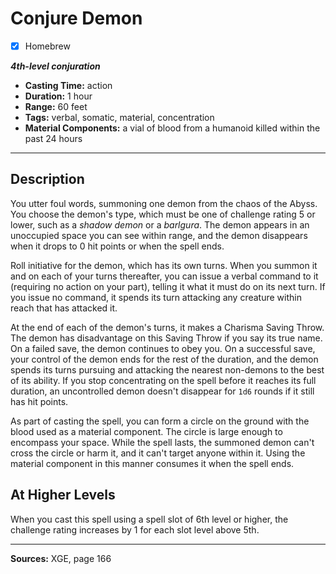 # Conjure Demon
- [x] Homebrew

***4th-level conjuration***
- **Casting Time:** action
- **Duration:** 1 hour
- **Range:** 60 feet
- **Tags:** verbal, somatic, material, concentration
- **Material Components:** a vial of blood from a humanoid killed within the past 24 hours

---

## Description
You utter foul words, summoning one demon from the chaos of the Abyss.
You choose the demon's type, which must be one of challenge rating 5 or lower, such as a *shadow demon* or a *barlgura*.
The demon appears in an unoccupied space you can see within range, and the demon disappears when it drops to 0 hit points or when the spell ends.

Roll initiative for the demon, which has its own turns.
When you summon it and on each of your turns thereafter, you can issue a verbal command to it (requiring no action on your part), telling it what it must do on its next turn.
If you issue no command, it spends its turn attacking any creature within reach that has attacked it.

At the end of each of the demon's turns, it makes a Charisma Saving Throw.
The demon has disadvantage on this Saving Throw if you say its true name.
On a failed save, the demon continues to obey you.
On a successful save, your control of the demon ends for the rest of the duration, and the demon spends its turns pursuing and attacking the nearest non-demons to the best of its ability.
If you stop concentrating on the spell before it reaches its full duration, an uncontrolled demon doesn't disappear for `1d6` rounds if it still has hit points.

As part of casting the spell, you can form a circle on the ground with the blood used as a material component.
The circle is large enough to encompass your space.
While the spell lasts, the summoned demon can't cross the circle or harm it, and it can't target anyone within it.
Using the material component in this manner consumes it when the spell ends.

## At Higher Levels
When you cast this spell using a spell slot of 6th level or higher, the challenge rating increases by 1 for each slot level above 5th.

---

**Sources:** XGE, page 166
